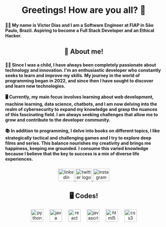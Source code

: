 <h1 align="center">Greetings! How are you all? 👋</h1>

###

<h4 align="left">👨‍💻 My name is Victor Dias and I am a Software Engineer at FIAP in São Paulo, Brazil. Aspiring to become a Full Stack Developer and an Ethical Hacker.</h4>

###

<h2 align="center">🚀 About me!</h2>

###

<h4 align="left">🧒🏽 Since I was a child, I have always been completely passionate about technology and innovation. I'm an enthusiastic developer who constantly seeks to learn and improve my skills. My journey in the world of programming began in 2022, and since then I have sought to discover and learn new technologies.<br><br>🖥 Currently, my main focus involves learning about web development, machine learning, data science, chatbots, and I am now delving into the realm of cybersecurity to expand my knowledge and grasp the nuances of this fascinating field. I am always seeking challenges that allow me to grow and contribute to the developer community.<br><br>📚 In addition to programming, I delve into books on different topics, I like strategically tactical and challenging games and I try to explore deep films and series. This balance nourishes my creativity and brings me happiness, keeping me grounded. I consume this varied knowledge because I believe that the key to success is a mix of diverse life experiences.</h4>

###

<div align="center">
  <a href="https://www.linkedin.com/in/victordpdias/" target="_blank">
    <img src="https://raw.githubusercontent.com/maurodesouza/profile-readme-generator/master/src/assets/icons/social/linkedin/default.svg" width="52" height="40" alt="linkedin logo"  />
  </a>
  <a href="https://twitter.com/vitokadp" target="_blank">
    <img src="https://raw.githubusercontent.com/maurodesouza/profile-readme-generator/master/src/assets/icons/social/twitter/default.svg" width="52" height="40" alt="twitter logo"  />
  </a>
  <a href="https://www.instagram.com/offvtk/" target="_blank">
    <img src="https://raw.githubusercontent.com/maurodesouza/profile-readme-generator/master/src/assets/icons/social/instagram/default.svg" width="52" height="40" alt="instagram logo"  />
  </a>
</div>

###

<h2 align="center">🖥️ Codes!</h2>

###

<div align="center">
  <img src="https://cdn.jsdelivr.net/gh/devicons/devicon/icons/python/python-original.svg" height="40" alt="python logo"  />
  <img width="12" />
  <img src="https://cdn.jsdelivr.net/gh/devicons/devicon/icons/java/java-original.svg" height="40" alt="java logo"  />
  <img width="12" />
  <img src="https://cdn.jsdelivr.net/gh/devicons/devicon/icons/react/react-original.svg" height="40" alt="react logo"  />
  <img width="12" />
  <img src="https://cdn.jsdelivr.net/gh/devicons/devicon/icons/javascript/javascript-original.svg" height="40" alt="javascript logo"  />
  <img width="12" />
  <img src="https://cdn.jsdelivr.net/gh/devicons/devicon/icons/html5/html5-plain.svg" height="40" alt="html5 logo"  />
  <img width="12" />
  <img src="https://cdn.jsdelivr.net/gh/devicons/devicon/icons/css3/css3-plain.svg" height="40" alt="css3 logo"  />
</div>

###

